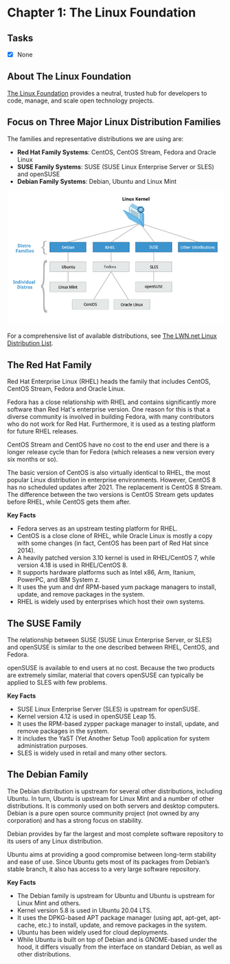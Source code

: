 # Chapter 1: The Linux Foundation

## Tasks
- [x] None

## About The Linux Foundation

[The Linux Foundation](https://www.linuxfoundation.org) provides a neutral, trusted hub for developers to code, manage, and scale open technology projects.

## Focus on Three Major Linux Distribution Families

The families and representative distributions we are using are:
* **Red Hat Family Systems**: CentOS, CentOS Stream, Fedora and Oracle Linux
* **SUSE Family Systems**: SUSE (SUSE Linux Enterprise Server or SLES) and openSUSE
* **Debian Family Systems**: Debian, Ubuntu and Linux Mint

![The Linux Kernel Distribution Families and Individual Distributions](./img/img_0.png)

For a comprehensive list of available distributions, see [The LWN.net Linux Distribution List](https://lwn.net/Distributions).

## The Red Hat Family

Red Hat Enterprise Linux (RHEL) heads the family that includes CentOS, CentOS Stream, Fedora and Oracle Linux.

Fedora has a close relationship with RHEL and contains significantly more software than Red Hat's enterprise version. One reason for this is that a diverse community is involved in building Fedora, with many contributors who do not work for Red Hat. Furthermore, it is used as a testing platform for future RHEL releases.

CentOS Stream and CentOS have no cost to the end user and there is a longer release cycle than for Fedora (which releases a new version every six months or so).

The basic version of CentOS is also virtually identical to RHEL, the most popular Linux distribution in enterprise environments. However, CentOS 8 has no scheduled updates after 2021. The replacement is CentOS 8 Stream. The difference between the two versions is CentOS Stream gets updates before RHEL, while CentOS gets them after.

**Key Facts**

* Fedora serves as an upstream testing platform for RHEL.
* CentOS is a close clone of RHEL, while Oracle Linux is mostly a copy with some changes (in fact, CentOS has been part of Red Hat since 2014).
* A heavily patched version 3.10 kernel is used in RHEL/CentOS 7, while version 4.18 is used in RHEL/CentOS 8.
* It supports hardware platforms such as Intel x86, Arm, Itanium, PowerPC, and IBM System z.
* It uses the yum and dnf RPM-based yum package managers to install, update, and remove packages in the system.
* RHEL is widely used by enterprises which host their own systems.

## The SUSE Family

The relationship between SUSE (SUSE Linux Enterprise Server, or SLES) and openSUSE is similar to the one described between RHEL, CentOS, and Fedora.

openSUSE is available to end users at no cost. Because the two products are extremely similar, material that covers openSUSE can typically be applied to SLES with few problems.

**Key Facts**

* SUSE Linux Enterprise Server (SLES) is upstream for openSUSE.
* Kernel version 4.12 is used in openSUSE Leap 15.
* It uses the RPM-based zypper package manager to install, update, and remove packages in the system.
* It includes the YaST (Yet Another Setup Tool) application for system administration purposes.
* SLES is widely used in retail and many other sectors.

## The Debian Family

The Debian distribution is upstream for several other distributions, including Ubuntu. In turn, Ubuntu is upstream for Linux Mint and a number of other distributions. It is commonly used on both servers and desktop computers. Debian is a pure open source community project (not owned by any corporation) and has a strong focus on stability.

Debian provides by far the largest and most complete software repository to its users of any Linux distribution.

Ubuntu aims at providing a good compromise between long-term stability and ease of use. Since Ubuntu gets most of its packages from Debian’s stable branch, it also has access to a very large software repository.

**Key Facts**

* The Debian family is upstream for Ubuntu and Ubuntu is upstream for Linux Mint and others.
* Kernel version 5.8 is used in Ubuntu 20.04 LTS.
* It uses the DPKG-based APT package manager (using apt, apt-get, apt-cache, etc.) to install, update, and remove packages in the system.
* Ubuntu has been widely used for cloud deployments.
* While Ubuntu is built on top of Debian and is GNOME-based under the hood, it differs visually from the interface on standard Debian, as well as other distributions.
